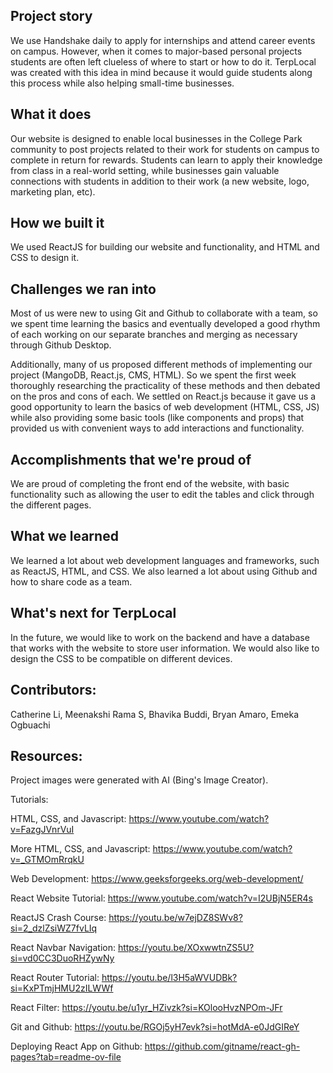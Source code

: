 ## Project story

We use Handshake daily to apply for internships and attend career events on campus. However, when it comes to major-based personal projects students are often left clueless of where to start or how to do it. TerpLocal was created with this idea in mind because it would guide students along this process while also helping small-time businesses.

## What it does

Our website is designed to enable local businesses in the College Park community to post projects related to their work for students on campus to complete in return for rewards. Students can learn to apply their knowledge from class in a real-world setting, while businesses gain valuable connections with students in addition to their work (a new website, logo, marketing plan, etc).

## How we built it

We used ReactJS for building our website and functionality, and HTML and CSS to design it. 

## Challenges we ran into

Most of us were new to using Git and Github to collaborate with a team, so we spent time learning the basics and eventually developed a good rhythm of each working on our separate branches and merging as necessary through Github Desktop.

Additionally, many of us proposed different methods of implementing our project (MangoDB, React.js, CMS, HTML). So we spent the first week thoroughly researching the practicality of these methods and then debated on the pros and cons of each. We settled on React.js because it gave us a good opportunity to learn the basics of web development (HTML, CSS, JS) while also providing some basic tools (like components and props) that provided us with convenient ways to add interactions and functionality.

## Accomplishments that we're proud of

We are proud of completing the front end of the website, with basic functionality such as allowing the user to edit the tables and click through the different pages. 

## What we learned

We learned a lot about web development languages and frameworks, such as ReactJS, HTML, and CSS. We also learned a lot about using Github and how to share code as a team. 

## What's next for TerpLocal

In the future, we would like to work on the backend and have a database that works with the website to store user information. We would also like to design the CSS to be compatible on different devices. 

## Contributors:

Catherine Li, Meenakshi Rama S, Bhavika Buddi, Bryan Amaro, Emeka Ogbuachi

## Resources:

Project images were generated with AI (Bing's Image Creator). 


Tutorials: 

HTML, CSS, and Javascript: https://www.youtube.com/watch?v=FazgJVnrVuI

More HTML, CSS, and Javascript: https://www.youtube.com/watch?v=_GTMOmRrqkU

Web Development: https://www.geeksforgeeks.org/web-development/

React Website Tutorial: https://www.youtube.com/watch?v=I2UBjN5ER4s

ReactJS Crash Course: https://youtu.be/w7ejDZ8SWv8?si=2_dzlZsiWZ7fvLIq

React Navbar Navigation: https://youtu.be/XOxwwtnZS5U?si=vd0CC3DuoRHZywNy

React Router Tutorial: https://youtu.be/l3H5aWVUDBk?si=KxPTmjHMU2zILWWf

React Filter: https://youtu.be/u1yr_HZivzk?si=KOlooHvzNPOm-JFr

Git and Github: https://youtu.be/RGOj5yH7evk?si=hotMdA-e0JdGIReY

Deploying React App on Github: https://github.com/gitname/react-gh-pages?tab=readme-ov-file

